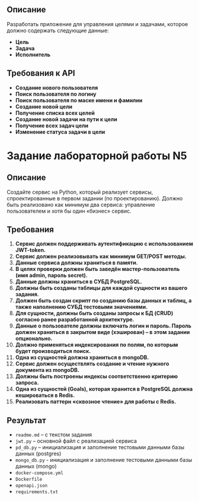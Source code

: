 ## Описание

Разработать приложение для управления целями и задачами, которое должно содержать следующие данные:

- **Цель**
- **Задача**
- **Исполнитель**

## Требования к API

- **Создание нового пользователя**
- **Поиск пользователя по логину**
- **Поиск пользователя по маске имени и фамилии**
- **Создание новой цели**
- **Получение списка всех целей**
- **Создание новой задачи на пути к цели**
- **Получение всех задач цели**
- **Изменение статуса задачи в цели**

# Задание лабораторной работы N5

## Описание

Создайте сервис на Python, который реализует сервисы, спроектированные в первом задании (по проектированию). Должно быть реализовано как минимум два сервиса: управление пользователем и хотя бы один «бизнес» сервис.

## Требования

1. **Сервис должен поддерживать аутентификацию с использованием JWT-token.**
2. **Сервис должен реализовывать как минимум GET/POST методы.**
3. **Данные сервиса должны храниться в памяти.**
4. **В целях проверки должен быть заведён мастер-пользователь (имя admin, пароль secret).**
5. **Данные должны храниться в СУБД PostgreSQL.**
6. **Должны быть созданы таблицы для каждой сущности из вашего задания.**
7. **Должен быть создан скрипт по созданию базы данных и таблиц, а также наполнению СУБД тестовыми значениями.**
8. **Для сущности, должны быть созданы запросы к БД (CRUD) согласно ранее разработанной архитектуре.**
9. **Данные о пользователе должны включать логин и пароль. Пароль должен храниться в закрытом виде (хэширован) – в этом задании опционально.**
10. **Должно применяться индексирования по полям, по которым будет производиться поиск.**
11. **Одна из сущностей должна храниться в mongoDB.**
12. **Сервис должен осуществлять создание и чтение нужного документа из mongoDB.**
13. **Должны быть построены индексы соответственно критерию запроса.**
14. **Одна из сущностей (Goals), которая хранится в PostgreSQL должна кешироваться в Redis.**
15. **Реализовать паттерн «сквозное чтение» для работы с Redis.**

## Результат

- `readme.md` – с текстом задания
- `jwt.py` – основной файл с реализацией сервиса
- `pd_db.py` – инициализация и заполнение тестовыми данными базы данных (postgres)
- `mongo_db.py` - инициализация и заполнение тестовыми данными базы данных (mongo)
- `docker-compose.yml`
- `Dockerfile`
- `openapi.json`
- `requirements.txt`
